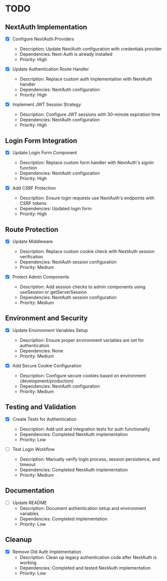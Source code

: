 # TODO

## NextAuth Implementation
- [x] Configure NextAuth Providers
  - Description: Update NextAuth configuration with credentials provider
  - Dependencies: Next-Auth is already installed
  - Priority: High

- [x] Update Authentication Route Handler
  - Description: Replace custom auth implementation with NextAuth handler
  - Dependencies: NextAuth configuration
  - Priority: High

- [x] Implement JWT Session Strategy
  - Description: Configure JWT sessions with 30-minute expiration time
  - Dependencies: NextAuth configuration
  - Priority: High

## Login Form Integration
- [x] Update Login Form Component
  - Description: Replace custom form handler with NextAuth's signIn function
  - Dependencies: NextAuth configuration
  - Priority: High

- [x] Add CSRF Protection
  - Description: Ensure login requests use NextAuth's endpoints with CSRF tokens
  - Dependencies: Updated login form
  - Priority: High

## Route Protection
- [x] Update Middleware
  - Description: Replace custom cookie check with NextAuth session verification
  - Dependencies: NextAuth session configuration
  - Priority: Medium

- [x] Protect Admin Components
  - Description: Add session checks to admin components using useSession or getServerSession
  - Dependencies: NextAuth session configuration
  - Priority: Medium

## Environment and Security
- [x] Update Environment Variables Setup
  - Description: Ensure proper environment variables are set for authentication
  - Dependencies: None
  - Priority: Medium

- [x] Add Secure Cookie Configuration
  - Description: Configure secure cookies based on environment (development/production)
  - Dependencies: NextAuth configuration
  - Priority: Medium

## Testing and Validation
- [x] Create Tests for Authentication
  - Description: Add unit and integration tests for auth functionality
  - Dependencies: Completed NextAuth implementation
  - Priority: Low

- [ ] Test Login Workflow
  - Description: Manually verify login process, session persistence, and timeout
  - Dependencies: Completed NextAuth implementation
  - Priority: Medium

## Documentation
- [ ] Update README
  - Description: Document authentication setup and environment variables
  - Dependencies: Completed implementation
  - Priority: Low

## Cleanup
- [x] Remove Old Auth Implementation
  - Description: Clean up legacy authentication code after NextAuth is working
  - Dependencies: Completed and tested NextAuth implementation
  - Priority: Low